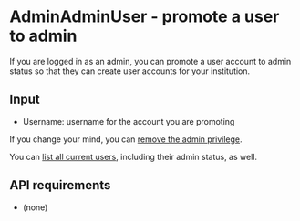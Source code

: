 # AdminAdminUser - promote a user to admin

If you are logged in as an admin, you can promote a user account to admin
status so that they can create user accounts for your institution.

## Input
* Username: username for the account you are promoting

If you change your mind, you can 
[remove the admin privilege](../AdminDemoteUser/AdminDemoteUser.html).

You can [list all current users](../AdminListUsers/AdminListUsers.html),
including their admin status, as well.

## API requirements
* (none)
